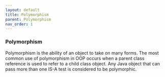 ```yaml
---
layout: default
title: Polymorphism
parent: Polymorphism
nav_order: 1
---
```

### Polymorphism

Polymorphism is the ability of an object to take on many forms. The most common use of polymorphism in OOP occurs when a parent class reference is used to refer to a child class object. Any Java object that can pass more than one IS-A test is considered to be polymorphic. 
